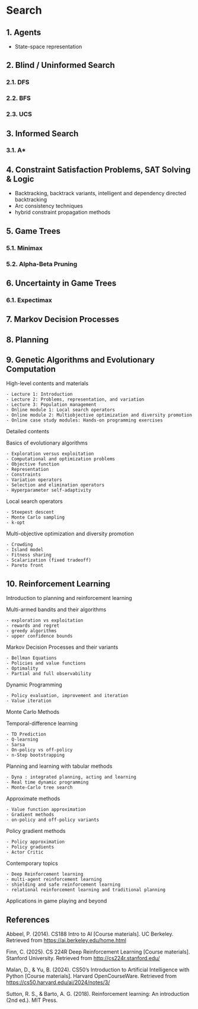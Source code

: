 # Search

## 1. Agents

- State-space representation

## 2. Blind / Uninformed Search

### 2.1. DFS

### 2.2. BFS

### 2.3. UCS

## 3. Informed Search

### 3.1. A\*

## 4. Constraint Satisfaction Problems, SAT Solving & Logic

- Backtracking, backtrack variants, intelligent and dependency directed backtracking
- Arc consistency techniques
- hybrid constraint propagation methods

## 5. Game Trees

### 5.1. Minimax

### 5.2. Alpha-Beta Pruning

## 6. Uncertainty in Game Trees

### 6.1. Expectimax

## 7. Markov Decision Processes

## 8. Planning

## 9. Genetic Algorithms and Evolutionary Computation

High-level contents and materials

    - Lecture 1: Introduction
    - Lecture 2: Problems, representation, and variation
    - Lecture 3: Population management
    - Online module 1: Local search operators
    - Online module 2: Multiobjective optimization and diversity promotion
    - Online case study modules: Hands-on programming exercises

Detailed contents

Basics of evolutionary algorithms

    - Exploration versus exploitation
    - Computational and optimization problems
    - Objective function
    - Representation
    - Constraints
    - Variation operators
    - Selection and elimination operators
    - Hyperparameter self-adaptivity

Local search operators

    - Steepest descent
    - Monte Carlo sampling
    - k-opt

Multi-objective optimization and diversity promotion

    - Crowding
    - Island model
    - Fitness sharing
    - Scalarization (fixed tradeoff)
    - Pareto front

## 10. Reinforcement Learning

Introduction to planning and reinforcement learning

Multi-armed bandits and their algorithms

    - exploration vs exploitation
    - rewards and regret
    - greedy algorithms
    - upper confidence bounds

Markov Decision Processes and their variants

    - Bellman Equations
    - Policies and value functions
    - Optimality
    - Partial and full observability

Dynamic Programming

    - Policy evaluation, improvement and iteration
    - Value iteration

Monte Carlo Methods

Temporal-difference learning

    - TD Prediction
    - Q-learning
    - Sarsa
    - On-policy vs off-policy
    - n-Step bootstrapping

Planning and learning with tabular methods

    - Dyna : integrated planning, acting and learning
    - Real time dynamic programming
    - Monte-Carlo tree search

Approximate methods

    - Value function approximation
    - Gradient methods
    - on-policy and off-policy variants

Policy gradient methods

    - Policy approximation
    - Policy gradients
    - Actor Critic

Contemporary topics

    - Deep Reinforcement learning
    - multi-agent reinforcement learning
    - shielding and safe reinforcement learning
    - relational reinforcement learning and traditional planning

Applications in game playing and beyond

## References

Abbeel, P. (2014). CS188 Intro to AI [Course materials]. UC Berkeley. Retrieved from <https://ai.berkeley.edu/home.html>

Finn, C. (2025). CS 224R Deep Reinforcement Learning [Course materials]. Stanford University. Retrieved from <http://cs224r.stanford.edu/>

Malan, D., & Yu, B. (2024). CS50’s Introduction to Artificial Intelligence with Python [Course materials]. Harvard OpenCourseWare. Retrieved from <https://cs50.harvard.edu/ai/2024/notes/3/>

Sutton, R. S., & Barto, A. G. (2018). Reinforcement learning: An introduction (2nd ed.). MIT Press.
